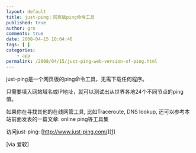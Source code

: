 ```yaml
---
layout: default
title: just-ping：网页版ping命令工具
published: true
author: gro
comments: true
date: 2008-04-15 10:04:40
tags: [ ]
categories:
    - app
permalink: /2008/04/15/just-ping-web-version-of-ping.html
---
```

just-ping是一个网页版的ping命令工具，无需下载任何程序。
  
只需要填入网站域名或IP地址，就可以测试出从世界各地24个不同节点的ping值。



如果你在寻找其他的在线网管工具, 比如Traceroute, DNS lookup, 还可以参考本站前面发表的一篇文章: online ping等工具集

访问just-ping: [http://www.just-ping.com/][1]

[via 爱软]

 [1]: http://www.just-ping.com/ "http://www.just-ping.com/"